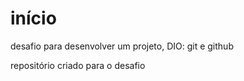 # início
 desafio para desenvolver um projeto, DIO: git e github

 repositório criado para o desafio 
